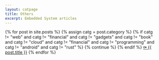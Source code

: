 ```yaml
---
layout: catpage
title: Others
excerpt: Embedded System articles
---
```

<div>
   		{% for post in site.posts %}
			{% assign catg = post.category %}
			{% if catg != "web" and catg != "financial" and catg != "gadgets" and catg != "book" and catg != "cloud" and catg != "financial" and catg != "programming" and catg != "android" and catg != "rust" %}
				{% continue %}
			{% endif %}
       			<a class="post-link" href="{{ post.url }}">&#9897; {{ post.title }}</a>
   		{% endfor %}
</div>

